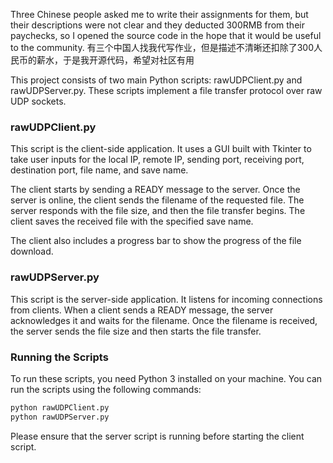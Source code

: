Three Chinese people asked me to write their assignments for them, but their descriptions were not clear and they deducted 300RMB from their paychecks, so I opened the source code in the hope that it would be useful to the community.
有三个中国人找我代写作业，但是描述不清晰还扣除了300人民币的薪水，于是我开源代码，希望对社区有用


This project consists of two main Python scripts: rawUDPClient.py and rawUDPServer.py. These scripts implement a file transfer protocol over raw UDP sockets.

### rawUDPClient.py

This script is the client-side application. It uses a GUI built with Tkinter to take user inputs for the local IP, remote IP, sending port, receiving port, destination port, file name, and save name.

The client starts by sending a READY message to the server. Once the server is online, the client sends the filename of the requested file. The server responds with the file size, and then the file transfer begins. The client saves the received file with the specified save name.

The client also includes a progress bar to show the progress of the file download.

### rawUDPServer.py

This script is the server-side application. It listens for incoming connections from clients. When a client sends a READY message, the server acknowledges it and waits for the filename. Once the filename is received, the server sends the file size and then starts the file transfer.

### Running the Scripts

To run these scripts, you need Python 3 installed on your machine. You can run the scripts using the following commands:

```python
python rawUDPClient.py
python rawUDPServer.py
```

Please ensure that the server script is running before starting the client script.

